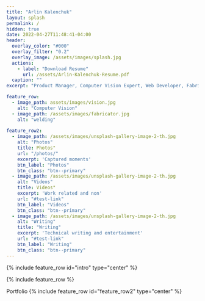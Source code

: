 ```yaml
---
title: "Arlin Kalenchuk"
layout: splash
permalink: /
hidden: true
date: 2022-04-27T11:48:41-04:00
header:
  overlay_color: "#000"
  overlay_filter: "0.2"
  overlay_image: /assets/images/splash.jpg
  actions:
    - label: "Download Resume"
      url: /assets/Arlin-Kalenchuk-Resume.pdf
  caption: ""
excerpt: "Product Manager, Computer Vision Expert, Web Developer, Fabricator, Always leveling up"

feature_row:
  - image_path: assets/images/vision.jpg
    alt: "Computer Vision"
  - image_path: /assets/images/fabricator.jpg
    alt: "welding"
    
feature_row2:
  - image_path: /assets/images/unsplash-gallery-image-2-th.jpg
    alt: "Photos"
    title: Photos"
    url: "/photos/"
    excerpt: 'Captured moments'
    btn_label: "Photos"
    btn_class: "btn--primary"
  - image_path: /assets/images/unsplash-gallery-image-2-th.jpg
    alt: "Videos"
    title: Videos"
    excerpt: 'Work related and non'
    url: "#test-link"
    btn_label: "Videos"
    btn_class: "btn--primary"
  - image_path: /assets/images/unsplash-gallery-image-2-th.jpg
    alt: "Writing"
    title: "Writing"
    excerpt: 'Technical writing and entertainment'
    url: "#test-link"
    btn_label: "Writing"
    btn_class: "btn--primary" 
---
```


{% include feature_row id="intro" type="center" %}

{% include feature_row %}



Portfolio
{% include feature_row id="feature_row2" type="center" %}

